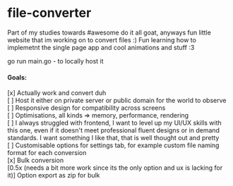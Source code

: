 # file-converter
Part of my studies towards #awesome do it all goat, anyways fun little website that im working on to convert files :) Fun learning how to implemetnt the single page app and cool animations and stuff :3 

go run main.go - to locally host it 

#### Goals:

[x] Actually work and convert duh  
[ ] Host it either on private server or public domain for the world to observe  
[ ] Responsive design for compatibility across screens  
[ ] Optimisations, all kinds => memory, performance, rendering   
[ ] I always struggled with frontend, I want to level up my UI/UX skills with this one, even if it doesn't meet professional fluent designs or in demand standards. I want something I like that, that is well thought out and pretty  
[ ] Customisable options for settings tab, for example custom file naming format for each conversion  
[x] Bulk conversion  
[0.5x (needs a bit more work since its the only option and ux is lacking for it)] Option export as zip for bulk  
